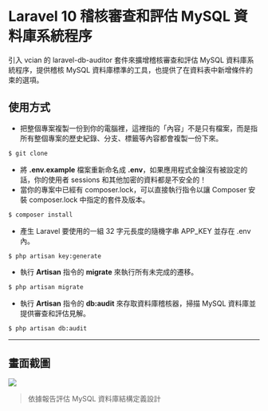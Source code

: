 # Laravel 10 稽核審查和評估 MySQL 資料庫系統程序

引入 vcian 的 laravel-db-auditor 套件來擴增稽核審查和評估 MySQL 資料庫系統程序，提供稽核 MySQL 資料庫標準的工具，也提供了在資料表中新增條件約束的選項。

## 使用方式
- 把整個專案複製一份到你的電腦裡，這裡指的「內容」不是只有檔案，而是指所有整個專案的歷史紀錄、分支、標籤等內容都會複製一份下來。
```sh
$ git clone
```
- 將 __.env.example__ 檔案重新命名成 __.env__，如果應用程式金鑰沒有被設定的話，你的使用者 sessions 和其他加密的資料都是不安全的！
- 當你的專案中已經有 composer.lock，可以直接執行指令以讓 Composer 安裝 composer.lock 中指定的套件及版本。
```sh
$ composer install
```
- 產生 Laravel 要使用的一組 32 字元長度的隨機字串 APP_KEY 並存在 .env 內。
```sh
$ php artisan key:generate
```
- 執行 __Artisan__ 指令的 __migrate__ 來執行所有未完成的遷移。
```sh
$ php artisan migrate
```
- 執行 __Artisan__ 指令的 __db:audit__ 來存取資料庫稽核器，掃描 MySQL 資料庫並提供審查和評估見解。
```sh
$ php artisan db:audit
```

----

## 畫面截圖
![](https://i.imgur.com/Gy6XLv9.png)
> 依據報告評估 MySQL 資料庫結構定義設計
